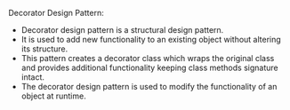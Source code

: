 Decorator Design Pattern:
- Decorator design pattern is a structural design pattern.
- It is used to add new functionality to an existing object without altering its structure.
- This pattern creates a decorator class which wraps the original class and provides additional functionality keeping class methods signature intact.
- The decorator design pattern is used to modify the functionality of an object at runtime.